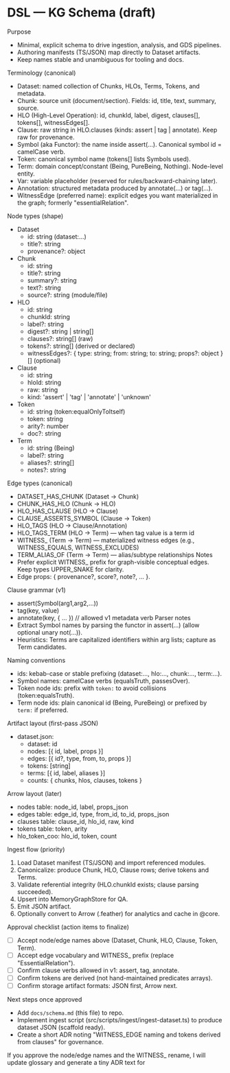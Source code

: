 # DSL — KG Schema (draft)

Purpose
- Minimal, explicit schema to drive ingestion, analysis, and GDS pipelines.
- Authoring manifests (TS/JSON) map directly to Dataset artifacts.
- Keep names stable and unambiguous for tooling and docs.

Terminology (canonical)
- Dataset: named collection of Chunks, HLOs, Terms, Tokens, and metadata.
- Chunk: source unit (document/section). Fields: id, title, text, summary, source.
- HLO (High-Level Operation): id, chunkId, label, digest, clauses[], tokens[], witnessEdges[].
- Clause: raw string in HLO.clauses (kinds: assert | tag | annotate). Keep raw for provenance.
- Symbol (aka Functor): the name inside assert(...). Canonical symbol id = camelCase verb.
- Token: canonical symbol name (tokens[] lists Symbols used).
- Term: domain concept/constant (Being, PureBeing, Nothing). Node-level entity.
- Var: variable placeholder (reserved for rules/backward-chaining later).
- Annotation: structured metadata produced by annotate(...) or tag(...).
- WitnessEdge (preferred name): explicit edges you want materialized in the graph; formerly "essentialRelation".

Node types (shape)
- Dataset
  - id: string (dataset:...)
  - title?: string
  - provenance?: object
- Chunk
  - id: string
  - title?: string
  - summary?: string
  - text?: string
  - source?: string (module/file)
- HLO
  - id: string
  - chunkId: string
  - label?: string
  - digest?: string | string[]
  - clauses?: string[] (raw)
  - tokens?: string[] (derived or declared)
  - witnessEdges?: { type: string; from: string; to: string; props?: object }[] (optional)
- Clause
  - id: string
  - hloId: string
  - raw: string
  - kind: 'assert' | 'tag' | 'annotate' | 'unknown'
- Token
  - id: string (token:equalOnlyToItself)
  - token: string
  - arity?: number
  - doc?: string
- Term
  - id: string (Being)
  - label?: string
  - aliases?: string[]
  - notes?: string

Edge types (canonical)
- DATASET_HAS_CHUNK (Dataset -> Chunk)
- CHUNK_HAS_HLO (Chunk -> HLO)
- HLO_HAS_CLAUSE (HLO -> Clause)
- CLAUSE_ASSERTS_SYMBOL (Clause -> Token)
- HLO_TAGS (HLO -> Clause/Annotation)
- HLO_TAGS_TERM (HLO -> Term) — when tag value is a term id
- WITNESS_<TYPE> (Term -> Term) — materialized witness edges (e.g., WITNESS_EQUALS, WITNESS_EXCLUDES)
- TERM_ALIAS_OF (Term -> Term) — alias/subtype relationships
Notes
- Prefer explicit WITNESS_ prefix for graph-visible conceptual edges. Keep types UPPER_SNAKE for clarity.
- Edge props: { provenance?, score?, note?, ... }.

Clause grammar (v1)
- assert(Symbol(arg1,arg2,...))
- tag(key, value)
- annotate(key, { ... })  // allowed v1 metadata verb
Parser notes
- Extract Symbol names by parsing the functor in assert(...) (allow optional unary not(...)).
- Heuristics: Terms are capitalized identifiers within arg lists; capture as Term candidates.

Naming conventions
- ids: kebab-case or stable prefixing (dataset:..., hlo:..., chunk:..., term:...).
- Symbol names: camelCase verbs (equalsTruth, passesOver).
- Token node ids: prefix with `token:` to avoid collisions (token:equalsTruth).
- Term node ids: plain canonical id (Being, PureBeing) or prefixed by `term:` if preferred.

Artifact layout (first-pass JSON)
- dataset.json:
  - dataset: id
  - nodes: [{ id, label, props }]
  - edges: [{ id?, type, from, to, props }]
  - tokens: [string]
  - terms: [{ id, label, aliases }]
  - counts: { chunks, hlos, clauses, tokens }

Arrow layout (later)
- nodes table: node_id, label, props_json
- edges table: edge_id, type, from_id, to_id, props_json
- clauses table: clause_id, hlo_id, raw, kind
- tokens table: token, arity
- hlo_token_coo: hlo_id, token, count

Ingest flow (priority)
1. Load Dataset manifest (TS/JSON) and import referenced modules.
2. Canonicalize: produce Chunk, HLO, Clause rows; derive tokens and Terms.
3. Validate referential integrity (HLO.chunkId exists; clause parsing succeeded).
4. Upsert into MemoryGraphStore for QA.
5. Emit JSON artifact.
6. Optionally convert to Arrow (.feather) for analytics and cache in @core.

Approval checklist (action items to finalize)
- [ ] Accept node/edge names above (Dataset, Chunk, HLO, Clause, Token, Term).
- [ ] Accept edge vocabulary and WITNESS_ prefix (replace "EssentialRelation").
- [ ] Confirm clause verbs allowed in v1: assert, tag, annotate.
- [ ] Confirm tokens are derived (not hand-maintained predicates arrays).
- [ ] Confirm storage artifact formats: JSON first, Arrow next.

Next steps once approved
- Add `docs/schema.md` (this file) to repo.
- Implement ingest script (src/scripts/ingest/ingest-dataset.ts) to produce dataset JSON (scaffold ready).
- Create a short ADR noting "WITNESS_EDGE naming and tokens derived from clauses" for governance.

If you approve the node/edge names and the WITNESS_ rename, I will update glossary and generate a tiny ADR text for
